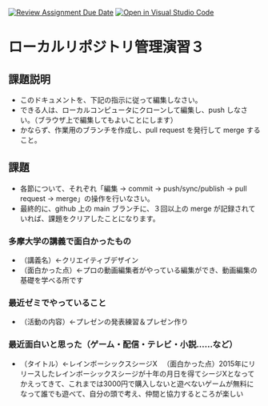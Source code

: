 [![Review Assignment Due Date](https://classroom.github.com/assets/deadline-readme-button-22041afd0340ce965d47ae6ef1cefeee28c7c493a6346c4f15d667ab976d596c.svg)](https://classroom.github.com/a/ljeawwh6)
[![Open in Visual Studio Code](https://classroom.github.com/assets/open-in-vscode-2e0aaae1b6195c2367325f4f02e2d04e9abb55f0b24a779b69b11b9e10269abc.svg)](https://classroom.github.com/online_ide?assignment_repo_id=19882511&assignment_repo_type=AssignmentRepo)
# ローカルリポジトリ管理演習３

## 課題説明
- このドキュメントを、下記の指示に従って編集しなさい。
- できる人は、ローカルコンピュータにクローンして編集し、push しなさい。（ブラウザ上で編集してもよいことにします）
- かならず、作業用のブランチを作成し、pull request を発行して merge すること。

## 課題
- 各節について、それぞれ「編集 → commit → push/sync/publish → pull request → merge」の操作を行いなさい。
- 最終的に、github 上の main ブランチに、３回以上の merge が記録されていれば、課題をクリアしたことになります。

### 多摩大学の講義で面白かったもの
- （講義名）←クリエイティブデザイン
- （面白かった点）←プロの動画編集者がやっている編集ができ、動画編集の基礎を学べる所です

### 最近ゼミでやっていること
- （活動の内容）←プレゼンの発表練習＆プレゼン作り

### 最近面白いと思った（ゲーム・配信・テレビ・小説……など）
- （タイトル）←レインボーシックスシージX
　（面白かった点）2015年にリリースしたレインボーシックスシージが十年の月日を得てシージXとなってかえってきて、これまでは3000円で購入しないと遊べないゲームが無料になって誰でも遊べて、自分の頭で考え、仲間と協力するところが楽しい
